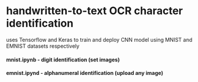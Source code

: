 # handwritten-to-text OCR character identification
uses Tensorflow and Keras to train and deploy CNN model using MNIST and EMNIST datasets respectively

#### mnist.ipynb - digit identification (set images)
#### emnist.ipynd - alphanumeral identification (upload any image)
